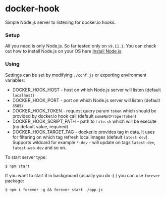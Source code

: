 # docker-hook

Simple Node.js server to listening for docker.io hooks.

### Setup

All you need is only Node.js. So far tested only on `v9.11.1`. You can check out how to install 
Node.js on your OS here [Install Node.js](https://nodejs.org/en/download/current/)

### Using

Settings can be set by modifying `./conf.js` or exporting environment variables:

  * DOCKER_HOOK_HOST - host on which Node.js server will listen (default `localhost`)
  * DOCKER_HOOK_PORT - port on which Node.js server will listen (default `8585`)
  * DOCKER_HOOK_TOKEN - request query param `token` which should be provided by docker.io hook call 
  (default `someNotProperToken`)
  * DOCKER_HOOK_SCRIPT_PATH - path to `file.sh` which will be execute (no default value, required)
  * DOCKER_HOOK_TARGET_TAG - docker.io provides tag in data, it uses for filtering on which tag refresh
   local images (default `latest-dev`). Supports wildcard for example  `*-dev` - will update on tags `latest-dev`, 
   `latest-web-dev` and so on.
   
   
To start server type:
```
$ npm start
```

If you want to start it in background (usually you do :) ) you can use `forever` package:

```
$ npm i forever -g && forever start ./app.js
```